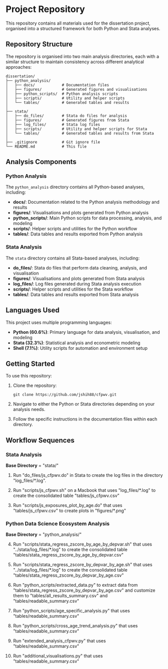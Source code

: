 # Project Repository

This repository contains all materials used for the dissertation project, organised into a structured framework for both Python and Stata analyses.

## Repository Structure

The repository is organised into two main analysis directories, each with a similar structure to maintain consistency across different analytical approaches:

```
dissertation/
├── python_analysis/
│   ├── docs/            # Documentation files
│   ├── figures/         # Generated figures and visualisations
│   ├── python_scripts/  # Python analysis scripts
│   ├── scripts/         # Utility and helper scripts
│   └── tables/          # Generated tables and results
│
├── stata/
│   ├── do_files/        # Stata do files for analysis
│   ├── figures/         # Generated figures from Stata
│   ├── log_files/       # Stata log files
│   ├── scripts/         # Utility and helper scripts for Stata
│   └── tables/          # Generated tables and results from Stata
│
├── .gitignore           # Git ignore file
└── README.md            # This file
```

## Analysis Components

### Python Analysis

The `python_analysis` directory contains all Python-based analyses, including:

- **docs/**: Documentation related to the Python analysis methodology and results
- **figures/**: Visualisations and plots generated from Python analysis
- **python_scripts/**: Main Python scripts for data processing, analysis, and modeling
- **scripts/**: Helper scripts and utilities for the Python workflow
- **tables/**: Data tables and results exported from Python analysis

### Stata Analysis

The `stata` directory contains all Stata-based analyses, including:

- **do_files/**: Stata do files that perform data cleaning, analysis, and visualisation
- **figures/**: Visualisations and plots generated from Stata analysis
- **log_files/**: Log files generated during Stata analysis execution
- **scripts/**: Helper scripts and utilities for the Stata workflow
- **tables/**: Data tables and results exported from Stata analysis

## Languages Used

This project uses multiple programming languages:
- **Python (60.6%)**: Primary language for data analysis, visualisation, and modeling
- **Stata (32.3%)**: Statistical analysis and econometric modeling
- **Shell (7.1%)**: Utility scripts for automation and environment setup

## Getting Started

To use this repository:

1. Clone the repository:
   ```
   git clone https://github.com/jshih88/cfpwv.git
   ```

2. Navigate to either the Python or Stata directories depending on your analysis needs.

3. Follow the specific instructions in the documentation files within each directory.

## Workflow Sequences

### Stata Analysis

**Base Directory** = "stata/"

1. Run "do_files/js_cfpwv.do" in Stata to create the log files in the directory "log_files/*.log".

2. Run "scripts/js_cfpwv.sh" on a Macbook that uses "log_files/*.log" to create the consolidated table "tables/js_cfpwv.csv"

3. Run "scripts/js_exposures_plot_by_age.do" that uses "tables/js_cfpwv.csv" to create plots in "figures/*.png"

### Python Data Science Ecosystem Analysis

**Base Directory** = "python_analysis/"

4. Run "scripts/stata_regress_zscore_by_age_by_depvar.sh" that uses "../stata/log_files/*.log" to create the consolidated table "tables/stata_regress_zscore_by_age_by_depvar.csv"

5. Run "scripts/stata_regress_zscore_by_depvar_by_age.sh" that uses "../stata/log_files/*.log" to create the consolidated table "tables/stata_regress_zscore_by_depvar_by_age.csv"

6. Run "python_scripts/extracted_data.py" to extract data from "tables/stata_regress_zscore_by_depvar_by_age.csv" and customize them to "tables/all_results_summary.csv" and "tables/readable_summary.csv"

7. Run "python_scripts/age_specific_analysis.py" that uses "tables/readable_summary.csv"

8. Run "python_scripts/cross_age_trend_analysis.py" that uses "tables/readable_summary.csv"

10. Run "extended_analysis_cfpwv.py" that uses "tables/readable_summary.csv"

11. Run "additional_visualisations.py" that uses "tables/readable_summary.csv"
